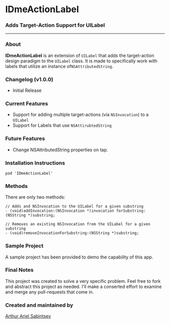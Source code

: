 # IDmeActionLabel
### Adds Target-Action Support for UILabel

---
### About
**IDmeActionLabel** is an extension of `UILabel` that adds the target-action design paradigm to the `UILabel` class. It is made to specifically work with labels that utilize an instance of`NSAttributedString`.

### Changelog (v1.0.0)
- Initial Release

### Current Features
- Support for adding multiple target-actions (via `NSInvocation`) to a `UILabel`
- Support for Labels that use `NSAttirubtedString`

### Future Features
- Change NSAttributedString properties on tap.

### Installation Instructions

```
pod 'IDmeActionLabel'
```

### Methods	
There are only two methods:

```obj-c
// Adds and NSInvocation to the UILabel for a given substring
- (void)addInvocation:(NSInvocation *)invocation forSubstring:(NSString *)substring;

// Removes an existing NSInvocation from the UILabel for a given substring
- (void)removeInvocationForSubstring:(NSString *)substring;
```

### Sample Project
A sample project has been provided to demo the capability of this app.

### Final Notes
This project was created to solve a very specific problem. Feel free to fork and abstract this project as needed. I'll make a conserted effort to examine and merge any pull-requests that come in.

### Created and maintained by
[Arthur Ariel Sabintsev](http://www.sabintsev.com/) 
